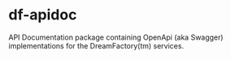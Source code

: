 # df-apidoc
API Documentation package containing OpenApi (aka Swagger) implementations for the DreamFactory(tm) services.
